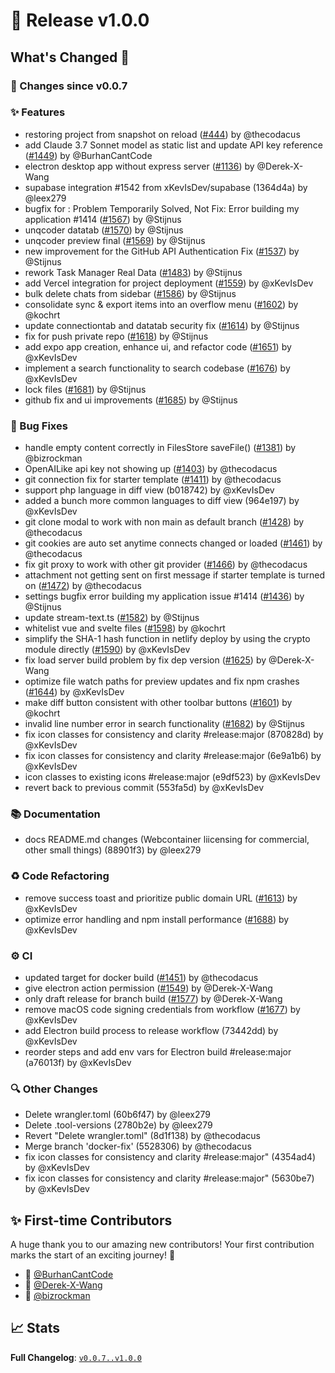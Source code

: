 # 🚀 Release v1.0.0

## What's Changed 🌟

### 🔄 Changes since v0.0.7

### ✨ Features

* restoring project from snapshot on reload ([#444](https://github.com/Sandeepgaddam5432/UnQCoder/pull/444)) by @thecodacus
* add Claude 3.7 Sonnet model as static list and update API key reference ([#1449](https://github.com/Sandeepgaddam5432/UnQCoder/pull/1449)) by @BurhanCantCode
* electron desktop app without express server ([#1136](https://github.com/Sandeepgaddam5432/UnQCoder/pull/1136)) by @Derek-X-Wang
* supabase integration #1542 from xKevIsDev/supabase (1364d4a) by @leex279
* bugfix for : Problem Temporarily Solved, Not Fix: Error building my application #1414 ([#1567](https://github.com/Sandeepgaddam5432/UnQCoder/pull/1567)) by @Stijnus
* unqcoder datatab ([#1570](https://github.com/Sandeepgaddam5432/UnQCoder/pull/1570)) by @Stijnus
* unqcoder preview final ([#1569](https://github.com/Sandeepgaddam5432/UnQCoder/pull/1569)) by @Stijnus
* new improvement for the GitHub API Authentication Fix  ([#1537](https://github.com/Sandeepgaddam5432/UnQCoder/pull/1537)) by @Stijnus
* rework Task Manager Real Data ([#1483](https://github.com/Sandeepgaddam5432/UnQCoder/pull/1483)) by @Stijnus
* add Vercel integration for project deployment ([#1559](https://github.com/Sandeepgaddam5432/UnQCoder/pull/1559)) by @xKevIsDev
* bulk delete chats from sidebar ([#1586](https://github.com/Sandeepgaddam5432/UnQCoder/pull/1586)) by @Stijnus
* consolidate sync & export items into an overflow menu ([#1602](https://github.com/Sandeepgaddam5432/UnQCoder/pull/1602)) by @kochrt
* update connectiontab and datatab security fix ([#1614](https://github.com/Sandeepgaddam5432/UnQCoder/pull/1614)) by @Stijnus
* fix for push private repo ([#1618](https://github.com/Sandeepgaddam5432/UnQCoder/pull/1618)) by @Stijnus
* add expo app creation, enhance ui, and refactor code ([#1651](https://github.com/Sandeepgaddam5432/UnQCoder/pull/1651)) by @xKevIsDev
* implement a search functionality to search codebase ([#1676](https://github.com/Sandeepgaddam5432/UnQCoder/pull/1676)) by @xKevIsDev
* lock files ([#1681](https://github.com/Sandeepgaddam5432/UnQCoder/pull/1681)) by @Stijnus
* github fix and ui improvements ([#1685](https://github.com/Sandeepgaddam5432/UnQCoder/pull/1685)) by @Stijnus


### 🐛 Bug Fixes

* handle empty content correctly in FilesStore saveFile() ([#1381](https://github.com/Sandeepgaddam5432/UnQCoder/pull/1381)) by @bizrockman
* OpenAILike api key not showing up ([#1403](https://github.com/Sandeepgaddam5432/UnQCoder/pull/1403)) by @thecodacus
* git connection fix for starter template ([#1411](https://github.com/Sandeepgaddam5432/UnQCoder/pull/1411)) by @thecodacus
* support php language in diff view (b018742) by @xKevIsDev
* added a bunch more common languages to diff view (964e197) by @xKevIsDev
* git clone modal to work with non main as default branch ([#1428](https://github.com/Sandeepgaddam5432/UnQCoder/pull/1428)) by @thecodacus
* git cookies are auto set anytime connects changed or loaded ([#1461](https://github.com/Sandeepgaddam5432/UnQCoder/pull/1461)) by @thecodacus
* fix git proxy to work with other git provider ([#1466](https://github.com/Sandeepgaddam5432/UnQCoder/pull/1466)) by @thecodacus
* attachment not getting sent on first message if starter template is turned on ([#1472](https://github.com/Sandeepgaddam5432/UnQCoder/pull/1472)) by @thecodacus
* settings bugfix error building my application  issue #1414 ([#1436](https://github.com/Sandeepgaddam5432/UnQCoder/pull/1436)) by @Stijnus
* update stream-text.ts ([#1582](https://github.com/Sandeepgaddam5432/UnQCoder/pull/1582)) by @Stijnus
* whitelist vue and svelte files ([#1598](https://github.com/Sandeepgaddam5432/UnQCoder/pull/1598)) by @kochrt
* simplify the SHA-1 hash function in netlify deploy by using the crypto module directly ([#1590](https://github.com/Sandeepgaddam5432/UnQCoder/pull/1590)) by @xKevIsDev
* fix load server build problem by fix dep version ([#1625](https://github.com/Sandeepgaddam5432/UnQCoder/pull/1625)) by @Derek-X-Wang
* optimize file watch paths for preview updates and fix npm crashes ([#1644](https://github.com/Sandeepgaddam5432/UnQCoder/pull/1644)) by @xKevIsDev
* make diff button consistent with other toolbar buttons ([#1601](https://github.com/Sandeepgaddam5432/UnQCoder/pull/1601)) by @kochrt
* invalid line number error in search functionality ([#1682](https://github.com/Sandeepgaddam5432/UnQCoder/pull/1682)) by @Stijnus
* fix icon classes for consistency and clarity #release:major (870828d) by @xKevIsDev
* fix icon classes for consistency and clarity #release:major (6e9a1b6) by @xKevIsDev
* icon classes to existing icons #release:major (e9df523) by @xKevIsDev
* revert back to previous commit (553fa5d) by @xKevIsDev


### 📚 Documentation

* docs README.md changes (Webcontainer liicensing for commercial, other small things) (88901f3) by @leex279


### ♻️ Code Refactoring

* remove success toast and prioritize public domain URL ([#1613](https://github.com/Sandeepgaddam5432/UnQCoder/pull/1613)) by @xKevIsDev
* optimize error handling and npm install performance ([#1688](https://github.com/Sandeepgaddam5432/UnQCoder/pull/1688)) by @xKevIsDev


### ⚙️ CI

* updated target for docker build ([#1451](https://github.com/Sandeepgaddam5432/UnQCoder/pull/1451)) by @thecodacus
* give electron action permission ([#1549](https://github.com/Sandeepgaddam5432/UnQCoder/pull/1549)) by @Derek-X-Wang
* only draft release for branch build ([#1577](https://github.com/Sandeepgaddam5432/UnQCoder/pull/1577)) by @Derek-X-Wang
* remove macOS code signing credentials from workflow ([#1677](https://github.com/Sandeepgaddam5432/UnQCoder/pull/1677)) by @xKevIsDev
* add Electron build process to release workflow (73442dd) by @xKevIsDev
* reorder steps and add env vars for Electron build #release:major (a76013f) by @xKevIsDev


### 🔍 Other Changes

* Delete wrangler.toml (60b6f47) by @leex279
* Delete .tool-versions (2780b2e) by @leex279
* Revert "Delete wrangler.toml" (8d1f138) by @thecodacus
* Merge branch 'docker-fix' (5528306) by @thecodacus
* fix icon classes for consistency and clarity #release:major" (4354ad4) by @xKevIsDev
* fix icon classes for consistency and clarity #release:major" (5630be7) by @xKevIsDev


## ✨ First-time Contributors

A huge thank you to our amazing new contributors! Your first contribution marks the start of an exciting journey! 🌟

* 🌟 [@BurhanCantCode](https://github.com/BurhanCantCode)
* 🌟 [@Derek-X-Wang](https://github.com/Derek-X-Wang)
* 🌟 [@bizrockman](https://github.com/bizrockman)

## 📈 Stats

**Full Changelog**: [`v0.0.7..v1.0.0`](https://github.com/Sandeepgaddam5432/UnQCoder/compare/v0.0.7...v1.0.0)
